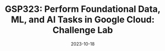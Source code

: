 ---
layout: single
title: "GSP323: Perform Foundational Data, ML, and AI Tasks in Google Cloud: Challenge Lab"
excerpt: "Solución al laboratorio GSP323."
date: 2023-10-18
classes: guía
header:
  teaser: /assets/images/GSP323/logo.png
  teaser_home_page: true
  icon: /assets/images/gcloud.png.png
categories:
  - GCloud
  - Google Cloud Skills Boost
tags:
  - GCloud
  - Configuración
  - Lab
---